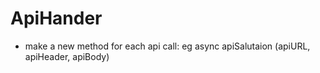 # ApiHander
* make a new method for each api call:
  eg async apiSalutaion (apiURL, apiHeader, apiBody) 
